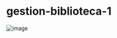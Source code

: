 # gestion-biblioteca-1
![image](https://github.com/145548109/gestion-biblioteca-1/assets/166523628/06461ec0-17c5-428c-8b6d-9c5c49940a9c)

